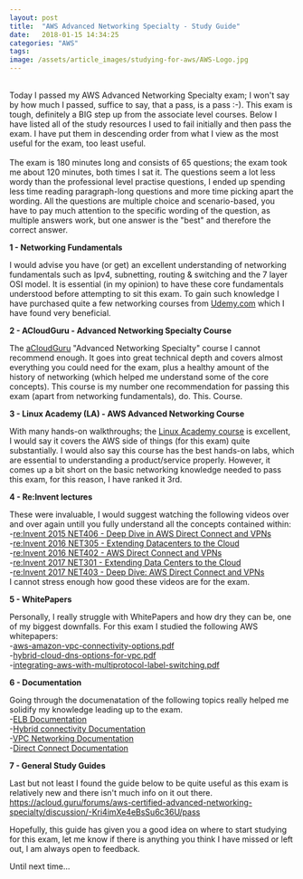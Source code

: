 ```yaml
---
layout: post
title:  "AWS Advanced Networking Specialty - Study Guide"
date:   2018-01-15 14:34:25
categories: "AWS"
tags: 
image: /assets/article_images/studying-for-aws/AWS-Logo.jpg
---
```

<br>
Today I passed my AWS Advanced Networking Specialty exam; I won't say by how much I passed, suffice to say, that a pass, is a pass :-). This exam is tough, definitely a BIG step up from the associate level courses. Below I have listed all of the study resources I used to fail initially and then pass the exam.  I have put them in descending order from what I view as the most useful for the exam, too least useful.
<br>
<br>
The exam is 180 minutes long and consists of 65 questions; the exam took me about 120 minutes, both times I sat it. The questions seem a lot less wordy than the professional level practise questions, I ended up spending less time reading paragraph-long questions and more time picking apart the wording. All the questions are multiple choice and scenario-based, you have to pay much attention to the specific wording of the question, as multiple answers work, but one answer is the "best" and therefore the correct answer. 

**1 - Networking Fundamentals**

 I would advise you have (or get) an excellent understanding of networking fundamentals such as Ipv4, subnetting, routing & switching and the 7 layer OSI model. It is essential (in my opinion) to have these core fundamentals understood before attempting to sit this exam. To gain such knowledge I have purchased quite a few networking courses from [Udemy.com](https://www.udemy.com/courses/search/?ref=home&src=ukw&q=networking) which I have found very beneficial. 

**2 - ACloudGuru - Advanced Networking Specialty Course**

The [aCloudGuru](https://acloud.guru/learn/aws-certified-advanced-networking-specialty) "Advanced Networking Specialty" course I cannot recommend enough. It goes into great technical depth and covers almost everything you could need for the exam, plus a healthy amount of the history of networking (which helped me understand some of the core concepts). This course is my number one recommendation for passing this exam (apart from networking fundamentals), do. This. Course.

**3 - Linux Academy (LA) - AWS Advanced Networking Course**

With many hands-on walkthroughs; the [Linux Academy course](https://linuxacademy.com/amazon-web-services/training/course/name/aws-certified-networking-specialty) is excellent, I would say it covers the AWS side of things (for this exam) quite substantially. I would also say this course has the best hands-on labs, which are essential to understanding a product/service properly. However, it comes up a bit short on the basic networking knowledge needed to pass this exam, for this reason, I have ranked it 3rd. 

**4 - Re:Invent lectures**

These were invaluable, I would suggest watching the following videos over and over again untill you fully understand all the concepts contained within:
<br>
-[re:Invent 2015 NET406 - Deep Dive in AWS Direct Connect and VPNs](https://www.youtube.com/watch?v=SMvom9QjkPk)
<br>
-[re:Invent 2016 NET305 - Extending Datacenters to the Cloud](https://www.youtube.com/watch?v=F2AWkGem7Sw)
<br>
-[re:Invent 2016 NET402 - AWS Direct Connect and VPNs](https://www.youtube.com/watch?v=Qep11X1r1QA)
<br>
-[re:Invent 2017 NET301 - Extending Data Centers to the Cloud](https://youtu.be/lN2RybC9Vbk)
<br>
-[re:Invent 2017 NET403 - Deep Dive: AWS Direct Connect and VPNs](https://youtu.be/eNxPhHTN8gY)
<br>
I cannot stress enough how good these videos are for the exam.

**5 - WhitePapers**

Personally, I really struggle with WhitePapers and how dry they can be, one of my biggest downfalls. For this exam I studied the following AWS whitepapers:
<br>
-[aws-amazon-vpc-connectivity-options.pdf](https://d1.awsstatic.com/whitepapers/aws-amazon-vpc-connectivity-options.pdf)
<br>
-[hybrid-cloud-dns-options-for-vpc.pdf](https://d1.awsstatic.com/whitepapers/hybrid-cloud-dns-options-for-vpc.pdf)
<br>
-[integrating-aws-with-multiprotocol-label-switching.pdf](https://d1.awsstatic.com/whitepapers/Networking/integrating-aws-with-multiprotocol-label-switching.pdf) 
<br>

**6 - Documentation**

Going through the documenatation of the following topics really helped me solidify my knowledge leading up to the exam.
<br>
-[ELB Documentation](http://docs.aws.amazon.com/elasticloadbalancing/latest/userguide/what-is-load-balancing.html)
<br>
-[Hybrid connectivity Documentation](https://docs.aws.amazon.com/AmazonVPC/latest/NetworkAdminGuide/Introduction.html)
<br>
-[VPC Networking Documentation](https://docs.aws.amazon.com/AmazonVPC/latest/UserGuide/VPC_Networking.html)
<br>
-[Direct Connect Documentation](https://docs.aws.amazon.com/directconnect/latest/UserGuide/Welcome.html)

**7 - General Study Guides**

Last but not least I found the guide below to be quite useful as this exam is relatively new and there isn't much info on it out there.
https://acloud.guru/forums/aws-certified-advanced-networking-specialty/discussion/-Kri4imXe4eBsSu6c36U/pass

Hopefully, this guide has given you a good idea on where to start studying for this exam, let me know if there is anything you think I have missed or left out, I am always open to feedback.

Until next time...
